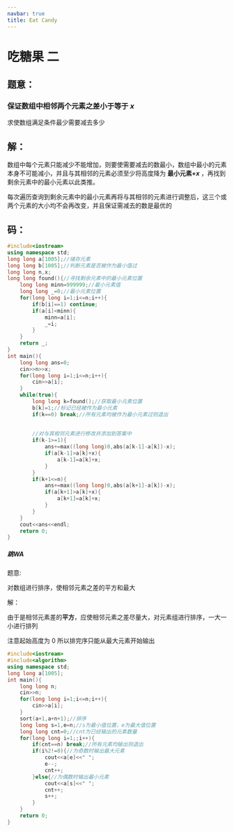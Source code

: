 ```yaml
---
navbar: true
title: Eat Candy
---
```


# 吃糖果 二

## 题意：

### 保证数组中相邻两个元素之差小于等于 $x$

求使数组满足条件最少需要减去多少

## 解：

数组中每个元素只能减少不能增加，则要使需要减去的数最小，数组中最小的元素本身不可能减小，并且与其相邻的元素必须至少将高度降为 **最小元素$+x$** ，再找到剩余元素中的最小元素以此类推。

每次遍历查询到剩余元素中的最小元素再将与其相邻的元素进行调整后，这三个或两个元素的大小均不会再改变，并且保证需减去的数是最优的

## 码：

```c++
#include<iostream>
using namespace std;
long long a[1005];//储存元素
long long b[1005];//判断元素是否被作为最小值过
long long n,x;
long long found(){//寻找剩余元素中的最小元素位置
	long long minn=999999;//最小元素值
	long long _=0;//最小元素位置
	for(long long i=1;i<=n;i++){
		if(b[i]==1) continue;
		if(a[i]<minn){
			minn=a[i];
			_=i;
		}
	}
	return _;
}
int main(){
	long long ans=0;
	cin>>n>>x;
	for(long long i=1;i<=n;i++){
		cin>>a[i];
	}
	while(true){
		long long k=found();//获取最小元素位置
		b[k]=1;//标记已经被作为最小元素
		if(k==0) break;//所有元素均被作为最小元素过则退出
		
		
		//对与其相邻元素进行修改并添加到答案中
		if(k-1>=1){
			ans+=max((long long)0,abs(a[k-1]-a[k])-x);
			if(a[k-1]>a[k]+x){
				a[k-1]=a[k]+x;
			}
		}
		if(k+1<=n){
			ans+=max((long long)0,abs(a[k+1]-a[k])-x);
			if(a[k+1]>a[k]+x){
				a[k+1]=a[k]+x;
			}
		}
	}
	cout<<ans<<endl;
	return 0;
}
```

##### 跳WA

题意:

对数组进行排序，使相邻元素之差的平方和最大

解：

由于是相邻元素差的**平方**，应使相邻元素之差尽量大，对元素组进行排序，一大一小进行排列

注意起始高度为 $0$ 所以排完序只能从最大元素开始输出

```c++
#include<iostream>
#include<algorithm>
using namespace std;
long long a[1005];
int main(){
	long long n;
	cin>>n;
	for(long long i=1;i<=n;i++){
		cin>>a[i];
	}
	sort(a+1,a+n+1);//排序
	long long s=1,e=n;//s为最小值位置，e为最大值位置
	long long cnt=0;//cnt为已经输出的元素数量
	for(long long i=1;;i++){
		if(cnt==n) break;//所有元素均输出则退出
		if(i%2!=0){//为奇数时输出最大元素
			cout<<a[e]<<" ";
			e--;
			cnt++;
		}else{//为偶数时输出最小元素
			cout<<a[s]<<" ";
			cnt++;
			s++;
		}
	}
	return 0;
}
```

